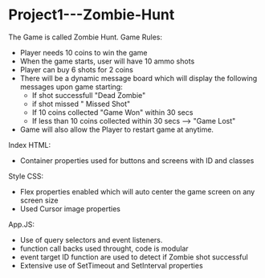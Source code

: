 # Project1---Zombie-Hunt

The Game is called Zombie Hunt.
Game Rules:
- Player needs 10 coins to win the game
- When the game starts, user will have 10 ammo shots
- Player can buy 6 shots for 2 coins
- There will be a dynamic message board which will display the following messages upon game starting:
    - If shot successfull "Dead Zombie"
    - if shot missed " Missed Shot"
    - If 10 coins collected "Game Won" within 30 secs
    - If less than 10 coins collected within 30 secs --> "Game Lost"
- Game will also allow the Player to restart game at anytime.

Index HTML:
- Container properties used for buttons and screens with ID and classes

Style CSS:
- Flex properties enabled which will auto center the game screen on any screen size
- Used Cursor image properties

App.JS:
- Use of query selectors and event listeners.
- function call backs used throught, code is modular
- event target ID function are used to detect if Zombie shot successful
- Extensive use of SetTimeout and SetInterval properties
